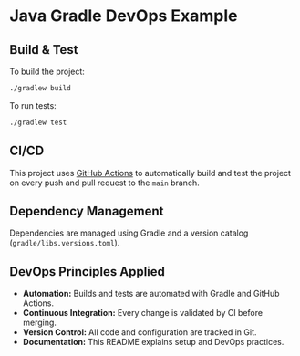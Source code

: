 # Java Gradle DevOps Example

## Build & Test

To build the project:
```sh
./gradlew build
```

To run tests:
```sh
./gradlew test
```

## CI/CD

This project uses [GitHub Actions](.github/workflows/gradle.yml) to automatically build and test the project on every push and pull request to the `main` branch.

## Dependency Management

Dependencies are managed using Gradle and a version catalog (`gradle/libs.versions.toml`).

## DevOps Principles Applied
- **Automation:** Builds and tests are automated with Gradle and GitHub Actions.
- **Continuous Integration:** Every change is validated by CI before merging.
- **Version Control:** All code and configuration are tracked in Git.
- **Documentation:** This README explains setup and DevOps practices. 